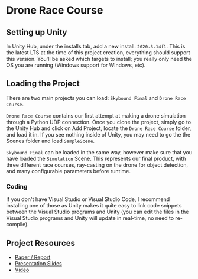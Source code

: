 # Drone Race Course

## Setting up Unity

In Unity Hub, under the installs tab, add a new install: `2020.3.14f1`. This is the latest LTS at the time of this project creation, everything should support this version. You'll be asked which targets to install; you really only need the OS you are running (Windows support for Windows, etc).

## Loading the Project

There are two main projects you can load: `Skybound Final` and `Drone Race Course`. 

`Drone Race Course` contains our first attempt at making a drone simulation through a Python UDP connection. Once you clone the project, simply go to the Unity Hub and click on Add Project, locate the `Drone Race Course` folder, and load it in. If you see nothing inside of Unity, you may need to go the the Scenes folder and load `SampleScene`.

`Skybound Final` can be loaded in the same way, however make sure that you have loaded the `Simulation` Scene. This represents our final product, with three different race courses, ray-casting on the drone for object detection, and many configurable parameters before runtime.

### Coding

If you don't have Visual Studio or Visual Studio Code, I recommend installing one of those as Unity makes it quite easy to link code snippets between the Visual Studio programs and Unity (you can edit the files in the Visual Studio programs and Unity will update in real-time, no need to re-compile).

## Project Resources

- [Paper / Report](https://docs.google.com/document/d/11JtSV4KBW5OCLFkRRMnZL66Bg5gOwMjH_syZ4cxcdXM/edit?usp=sharing)
- [Presentation Slides](https://docs.google.com/presentation/d/1gmr0C-JXrMalLmwPT8HH0lXfkOh1Kh9VBx0AU_PdyCM/edit?usp=sharing)
- [Video](https://www.youtube.com/watch?v=Ccjmokj2yxM)
